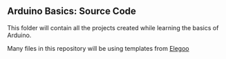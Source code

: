 ## Arduino Basics: Source Code

This folder will contain all the projects created while learning the basics of Arduino.

Many files in this repository will be using templates from [Elegoo](https://www.elegoo.com/pages/download)
